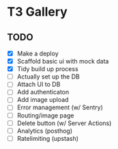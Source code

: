 # T3 Gallery

## TODO

- [x] Make a deploy
- [x] Scaffold basic ui with mock data
- [x] Tidy build up process
- [ ] Actually set up the DB
- [ ] Attach UI to DB
- [ ] Add authenticaton
- [ ] Add image upload
- [ ] Error management (w/ Sentry)
- [ ] Routing/image page
- [ ] Delete button (w/ Server Actions)
- [ ] Analytics (posthog)
- [ ] Ratelimiting (upstash)
